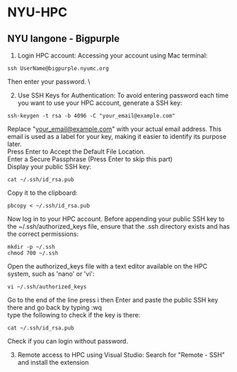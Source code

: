 # NYU-HPC

## NYU langone - Bigpurple

1) Login HPC account:
  Accessing your account using Mac terminal:
  ~~~
  ssh UserName@bigpurple.nyumc.org
  ~~~
  Then enter your password. \

2) Use SSH Keys for Authentication:
  To avoid entering password each time you want to use your HPC account, generate a SSH key:
  ~~~
  ssh-keygen -t rsa -b 4096 -C "your_email@example.com"
  ~~~
  Replace "your_email@example.com" with your actual email address. This email is used as a label for your key, making it easier to identify its purpose later.\
  Press Enter to Accept the Default File Location. \
  Enter a Secure Passphrase (Press Enter to skip this part) \
  Display your public SSH key:
  ~~~
  cat ~/.ssh/id_rsa.pub
  ~~~
  Copy it to the clipboard:
  ~~~
  pbcopy < ~/.ssh/id_rsa.pub
  ~~~
  Now log in to your HPC account. Before appending your public SSH key to the ~/.ssh/authorized_keys file, ensure that the .ssh directory exists and has the correct permissions:
  ~~~
  mkdir -p ~/.ssh
  chmod 700 ~/.ssh
  ~~~
  Open the authorized_keys file with a text editor available on the HPC system, such as 'nano' or 'vi':
  ~~~
  vi ~/.ssh/authorized_keys
  ~~~
  Go to the end of the line press i then Enter and paste the public SSH key there and go back by typing :wq \
  type the following to check if the key is there:
  ~~~
  cat ~/.ssh/id_rsa.pub
  ~~~
  Check if you can login without password. 

3) Remote access to HPC using Visual Studio:
  Search for "Remote - SSH" and install the extension

